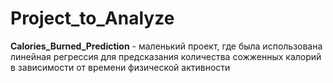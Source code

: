 # Project_to_Analyze
**Calories_Burned_Prediction** - маленький проект, где была использована линейная регрессия 
для предсказания количества сожженных калорий в зависимости от времени физической активности <br/> 
